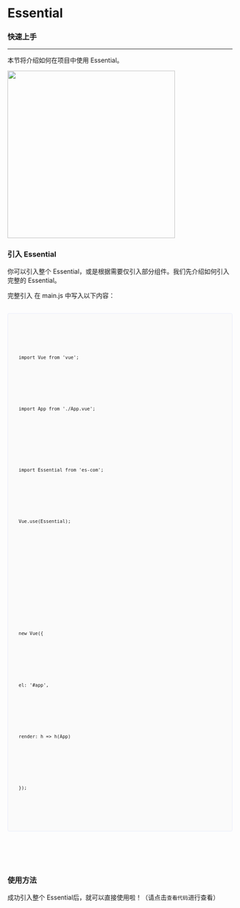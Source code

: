 <!-- 加载 demo 组件 start -->
<script setup>
import Prism from 'prismjs';
import '@/assets/prism.css';
import demo from './demo.vue'

</script>
# Essential

### 快速上手
---
本节将介绍如何在项目中使用 Essential。

<img src="https://prod-mf-common-bucket.oss-cn-hangzhou.aliyuncs.com/img/WechatIMG127%20(1).png" width="375">

### 引入 Essential
你可以引入整个 Essential，或是根据需要仅引入部分组件。我们先介绍如何引入完整的 Essential。

完整引入
在 main.js 中写入以下内容：
<pre>
    <div class="hljs"> 
        <code class="language-javascript line-numbers">
            <p>import Vue from 'vue';</p>
        </code>
        <code class="language-javascript line-numbers">
            <p>import App from './App.vue';</p>
        </code>
        <!-- <code class="language-javascript line-numbers">
            <p>import ElementUI from 'element-ui';</p>
        </code> -->
        <code class="language-javascript line-numbers">
            <p>import Essential from 'es-com';</p>
        </code>
        <code class="language-javascript line-numbers">
            <p>Vue.use(Essential);</p>
        </code>
        <code class="language-javascript line-numbers">
            <p style="padding: 10px;"> </p>
        </code>
        <code class="language-javascript line-numbers">
            <p>new Vue({</p>
        </code>
        <code class="language-javascript line-numbers">
            <p>el: '#app',</p>
        </code>
        <code class="language-javascript line-numbers">
            <p>render: h => h(App)</p>
        </code>
        <code class="language-javascript line-numbers">
            <p>});</p>
        </code>
    </div>
    <style>
        .hljs {
            line-height: 1.8;
            font-size: 12px;
            padding: 18px 24px;
            background-color: #fafafa;
            border: 1px solid #eaeefb;
            margin-bottom: 25px;
            border-radius: 4px;
            -webkit-font-smoothing: auto;
        }
        p {
            display: block;
        }
    </style>
</pre>

### 使用方法
成功引入整个 Essential后，就可以直接使用啦！（请点击`查看代码`进行查看）
<Preview comp-name="Start" demo-name="demo">
  <demo />
</Preview>